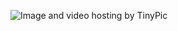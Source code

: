 <img src="http://i58.tinypic.com/33paafd.jpg" border="0" alt="Image and video hosting by TinyPic"></a>
